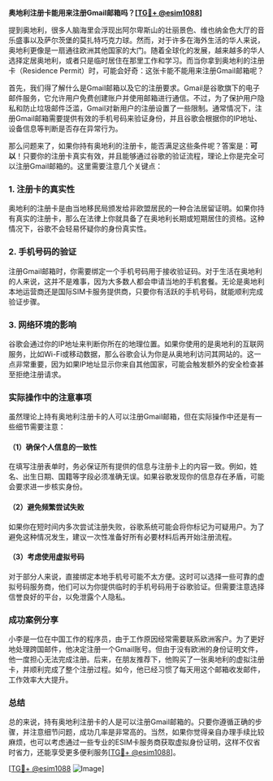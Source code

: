 **奥地利注册卡能用来注册Gmail邮箱吗？[[TG💪+ @esim1088](https://t.me/s/esim1088)]**

提到奥地利，很多人脑海里会浮现出阿尔卑斯山的壮丽景色、维也纳金色大厅的音乐盛事以及萨尔茨堡的莫扎特巧克力球。然而，对于许多在海外生活的华人来说，奥地利更像是一扇通往欧洲其他国家的大门。随着全球化的发展，越来越多的华人选择定居奥地利，或者只是临时居住在那里工作和学习。而当你拿到奥地利的注册卡（Residence Permit）时，可能会好奇：这张卡能不能用来注册Gmail邮箱呢？

首先，我们得了解什么是Gmail邮箱以及它的注册要求。Gmail是谷歌旗下的电子邮件服务，它允许用户免费创建账户并使用邮箱进行通信。不过，为了保护用户隐私和防止垃圾邮件泛滥，Gmail对新用户的注册设置了一些限制。通常情况下，注册Gmail邮箱需要提供有效的手机号码来验证身份，并且谷歌会根据你的IP地址、设备信息等判断是否存在异常行为。

那么问题来了，如果你持有奥地利的注册卡，能否满足这些条件呢？答案是：**可以**！只要你的注册卡真实有效，并且能够通过谷歌的验证流程，理论上你是完全可以注册Gmail邮箱的。这里需要注意几个关键点：

### 1. **注册卡的真实性**
   奥地利的注册卡是由当地移民局颁发给非欧盟居民的一种合法居留证明。如果你持有真实的注册卡，那么在法律上你就具备了在奥地利长期或短期居住的资格。这种情况下，谷歌不会轻易怀疑你的身份真实性。

### 2. **手机号码的验证**
   注册Gmail邮箱时，你需要绑定一个手机号码用于接收验证码。对于生活在奥地利的人来说，这并不是难事，因为大多数人都会申请当地的手机套餐。无论是奥地利本地运营商还是国际SIM卡服务提供商，只要你有活跃的手机号码，就能顺利完成验证步骤。

### 3. **网络环境的影响**
   谷歌会通过你的IP地址来判断你所在的地理位置。如果你使用的是奥地利的互联网服务，比如Wi-Fi或移动数据，那么谷歌会认为你是从奥地利访问其网站的。这一点非常重要，因为如果IP地址显示你来自其他国家，可能会触发额外的安全检查甚至拒绝注册请求。

### 实际操作中的注意事项

虽然理论上持有奥地利注册卡的人可以注册Gmail邮箱，但在实际操作中还是有一些细节需要注意：

#### （1）确保个人信息的一致性
   在填写注册表单时，务必保证所有提供的信息与注册卡上的内容一致。例如，姓名、出生日期、国籍等字段必须准确无误。如果谷歌发现你的信息存在矛盾，可能会要求进一步核实身份。

#### （2）避免频繁尝试失败
   如果你在短时间内多次尝试注册失败，谷歌系统可能会将你标记为可疑用户。为了避免这种情况发生，建议一次性准备好所有必要材料后再开始注册流程。

#### （3）考虑使用虚拟号码
   对于部分人来说，直接绑定本地手机号可能不太方便。这时可以选择一些可靠的虚拟号码服务商，他们可以为你提供临时的手机号码用于谷歌验证。但需要注意选择信誉良好的平台，以免泄露个人隐私。

### 成功案例分享

小李是一位在中国工作的程序员，由于工作原因经常需要联系欧洲客户。为了更好地处理跨国邮件，他决定注册一个Gmail账号。但由于没有欧洲的身份证明文件，他一度担心无法完成注册。后来，在朋友推荐下，他购买了一张奥地利的虚拟注册卡，并顺利完成了整个注册过程。如今，他已经习惯了每天用这个邮箱收发邮件，工作效率大大提升。

### 总结

总的来说，持有奥地利注册卡的人是可以注册Gmail邮箱的。只要你遵循正确的步骤，并注意细节问题，成功几率是非常高的。当然，如果你觉得亲自办理手续比较麻烦，也可以考虑通过一些专业的ESIM卡服务商获取虚拟身份证明，这样不仅省时省力，还能享受更多便利服务[[TG💪+ @esim1088](https://t.me/s/esim1088)]。

[[TG💪+ @esim1088](https://t.me/s/esim1088) ![Image](https://i.postimg.cc/4NQfJmqS/Snipaste-2025-05-13-00-14-12.png)]